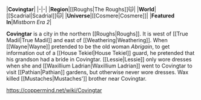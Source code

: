 |**Covingtar**|
|-|-|
|**Region**|[[Roughs\|The Roughs]]🐱︎|
|**World**|[[Scadrial\|Scadrial]]🐱︎|
|**Universe**|[[Cosmere\|Cosmere]]|
|**Featured In**|*Mistborn Era 2*|

**Covingtar** is a city in the northern [[Roughs\|Roughs]]. It is west of [[True Madil\|True Madil]] and east of [[Weathering\|Weathering]].
When [[Wayne\|Wayne]] pretended to be the old woman *Abrigain*, to get information out of a [[House Tekiel\|House Tekiel]] guard, he pretended that his grandson had a bride in Covingtar.
[[Lessie\|Lessie]] only wore dresses when she and [[Waxillium Ladrian\|Waxillium Ladrian]] went to Covingtar to visit [[Pathian\|Pathian]] gardens, but otherwise never wore dresses.
Wax killed [[Mustaches\|Mustaches']] brother near Covingtar.



https://coppermind.net/wiki/Covingtar